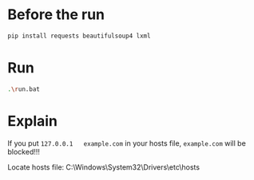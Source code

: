# Before the run
```bash
pip install requests beautifulsoup4 lxml
```
# Run
```bash
.\run.bat
```
# Explain
If you put `127.0.0.1   example.com` in your hosts file, `example.com` will be blocked!!!

Locate hosts file: C:\Windows\System32\Drivers\etc\hosts